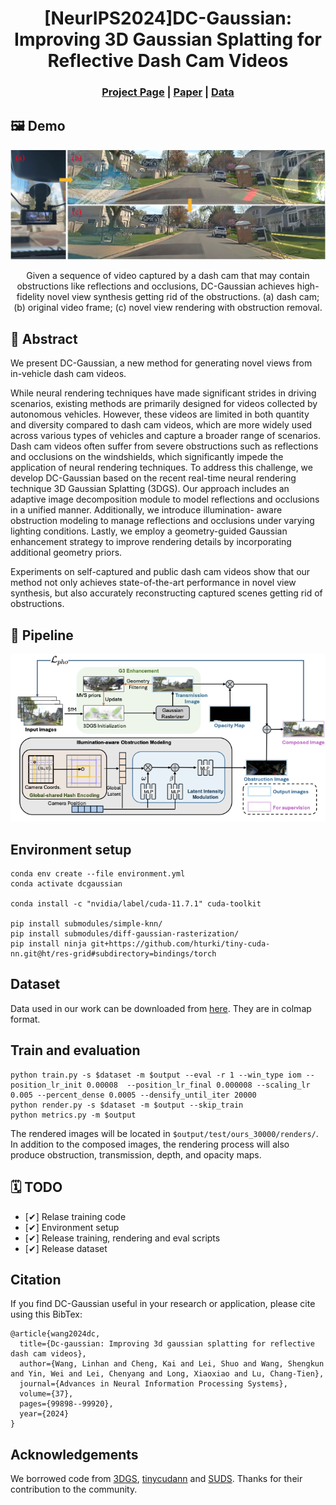 <div align="center">

  <h1 align="center">[NeurIPS2024]DC-Gaussian: Improving 3D Gaussian Splatting for Reflective Dash Cam Videos</h1>

### [Project Page](https://linhanwang.github.io/dcgaussian/) | [Paper](https://arxiv.org/abs/2405.17705) | [Data](https://zenodo.org/records/13916656)

</div>

## 🖼️ Demo
<div align="center">
<img width="800" alt="image" src="assets/teaser.png">
<p>Given a sequence of video captured by a dash cam that may contain obstructions like reflections and occlusions, DC-Gaussian achieves high-fidelity novel view synthesis getting rid of the obstructions. (a) dash cam; (b) original video frame; (c) novel view rendering with obstruction removal.</p>
</div>

## 📖 Abstract
We present DC-Gaussian, a new method for generating novel views from in-vehicle dash cam videos. 

While neural rendering techniques have made significant strides in driving scenarios, existing methods are primarily designed for videos collected by autonomous vehicles. However, these videos are limited in both quantity and diversity compared to dash cam videos, which are more widely used across various types of vehicles and capture a broader range of scenarios. Dash cam videos often suffer from severe obstructions such as reflections and occlusions on the windshields, which significantly impede the application of neural rendering techniques. To address this challenge, we develop DC-Gaussian based on the recent real-time neural rendering technique 3D Gaussian Splatting (3DGS). Our approach includes an adaptive image decomposition module to model reflections and occlusions in a unified manner. Additionally, we introduce illumination- aware obstruction modeling to manage reflections and occlusions under varying lighting conditions. Lastly, we employ a geometry-guided Gaussian enhancement strategy to improve rendering details by incorporating additional geometry priors.

Experiments on self-captured and public dash cam videos show that our method not only achieves state-of-the-art performance in novel view synthesis, but also accurately reconstructing captured scenes getting rid of obstructions.

## 🚀 Pipeline

<div align="center">
<img width="800" alt="image" src="assets/figure_pipeline.png">
</div>

## Environment setup

```
conda env create --file environment.yml
conda activate dcgaussian

conda install -c "nvidia/label/cuda-11.7.1" cuda-toolkit

pip install submodules/simple-knn/
pip install submodules/diff-gaussian-rasterization/
pip install ninja git+https://github.com/hturki/tiny-cuda-nn.git@ht/res-grid#subdirectory=bindings/torch
```

## Dataset 

Data used in our work can be downloaded from [here](https://zenodo.org/records/13916656). They are in colmap format.

## Train and evaluation

```
python train.py -s $dataset -m $output --eval -r 1 --win_type iom --position_lr_init 0.00008  --position_lr_final 0.000008 --scaling_lr 0.005 --percent_dense 0.0005 --densify_until_iter 20000
python render.py -s $dataset -m $output --skip_train
python metrics.py -m $output
```

The rendered images will be located in `$output/test/ours_30000/renders/`. In addition to the composed images, the rendering process will also produce obstruction, transmission, depth, and opacity maps.

## 🗓️ TODO
- [✔] Relase training code
- [✔] Environment setup
- [✔] Release training, rendering and eval scripts
- [✔] Release dataset

## Citation

If you find DC-Gaussian useful in your research or application, please cite using this BibTex:

```
@article{wang2024dc,
  title={Dc-gaussian: Improving 3d gaussian splatting for reflective dash cam videos},
  author={Wang, Linhan and Cheng, Kai and Lei, Shuo and Wang, Shengkun and Yin, Wei and Lei, Chenyang and Long, Xiaoxiao and Lu, Chang-Tien},
  journal={Advances in Neural Information Processing Systems},
  volume={37},
  pages={99898--99920},
  year={2024}
}
```

## Acknowledgements

We borrowed code from [3DGS](https://github.com/graphdeco-inria/gaussian-splatting), [tinycudann](https://github.com/NVlabs/tiny-cuda-nn) and [SUDS](https://github.com/hturki/suds). Thanks for their contribution to the community.
